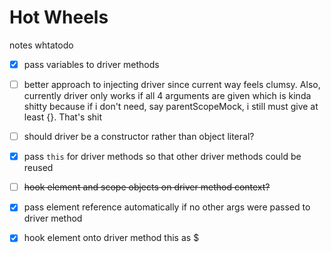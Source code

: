 # Hot Wheels

notes whtatodo


* [X] pass variables to driver methods
* [ ] better approach to injecting driver since current way feels clumsy. Also, currently driver only works if all 4
arguments are given which is kinda shitty because if i don't need, say parentScopeMock, i still must give at least {}. That's shit
* [ ] should driver be a constructor rather than object literal?
* [X] pass `this` for driver methods so that other driver methods could be reused
* [ ] ~~hook element and scope objects on driver method context?~~
* [X] pass element reference automatically if no other args were passed to driver method
* [X] hook element onto driver method this as $

